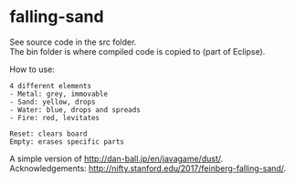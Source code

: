 # falling-sand
See source code in the src folder. <br>
The bin folder is where compiled code is copied to (part of Eclipse). <br>

How to use:
```
4 different elements
- Metal: grey, immovable
- Sand: yellow, drops
- Water: blue, drops and spreads
- Fire: red, levitates

Reset: clears board
Empty: erases specific parts
```
A simple version of http://dan-ball.jp/en/javagame/dust/. <br>
Acknowledgements: http://nifty.stanford.edu/2017/feinberg-falling-sand/.
